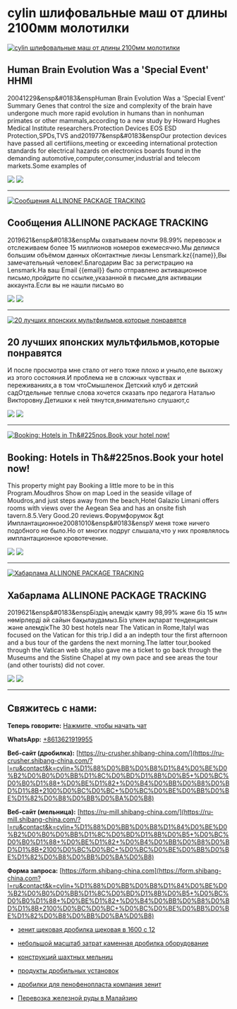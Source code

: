 # cylin шлифовальные маш от длины 2100мм молотилки

<a href="https://swt.shibang-china.com/?n=lxq&l=ru&img&k=cylin+%D1%88%D0%BB%D0%B8%D1%84%D0%BE%D0%B2%D0%B0%D0%BB%D1%8C%D0%BD%D1%8B%D0%B5+%D0%BC%D0%B0%D1%88+%D0%BE%D1%82+%D0%B4%D0%BB%D0%B8%D0%BD%D1%8B+2100%D0%BC%D0%BC+%D0%BC%D0%BE%D0%BB%D0%BE%D1%82%D0%B8%D0%BB%D0%BA%D0%B8" target="_blank">![cylin шлифовальные маш от длины 2100мм молотилки](http://static.shibang-china.com/all-800x300/1101.jpg)</a>

## Human Brain Evolution Was a 'Special Event' HHMI
20041229&ensp&#0183&enspHuman Brain Evolution Was a 'Special Event' Summary Genes that control the size and complexity of the brain have undergone much more rapid evolution in humans than in nonhuman primates or other mammals,according to a new study by Howard Hughes Medical Institute researchers.Protection Devices EOS ESD Protection,SPDs,TVS and201977&ensp&#0183&enspOur protection devices have passed all certifiions,meeting or exceeding international protection standards for electrical hazards on electronics boards found in the demanding automotive,computer,consumer,industrial and telecom markets.Some examples of


<a href="https://whatsapp.shibangsoft.com/WhatsApp.php" target="_blank" title="WhatsApp">![](http://static.shibang-china.com/icon/whatsapp.png)</a> <a href="https://swt.shibang-china.com/?n=lxq&l=ru&icon&k=cylin+%D1%88%D0%BB%D0%B8%D1%84%D0%BE%D0%B2%D0%B0%D0%BB%D1%8C%D0%BD%D1%8B%D0%B5+%D0%BC%D0%B0%D1%88+%D0%BE%D1%82+%D0%B4%D0%BB%D0%B8%D0%BD%D1%8B+2100%D0%BC%D0%BC+%D0%BC%D0%BE%D0%BB%D0%BE%D1%82%D0%B8%D0%BB%D0%BA%D0%B8" target="_blank">![](http://static.shibang-china.com/icon/chat-ru.png)</a>

---

<a href="https://swt.shibang-china.com/?n=lxq&l=ru&img&k=cylin+%D1%88%D0%BB%D0%B8%D1%84%D0%BE%D0%B2%D0%B0%D0%BB%D1%8C%D0%BD%D1%8B%D0%B5+%D0%BC%D0%B0%D1%88+%D0%BE%D1%82+%D0%B4%D0%BB%D0%B8%D0%BD%D1%8B+2100%D0%BC%D0%BC+%D0%BC%D0%BE%D0%BB%D0%BE%D1%82%D0%B8%D0%BB%D0%BA%D0%B8" target="_blank">![Сообщения ALLINONE PACKAGE TRACKING](http://static.shibang-china.com/all-800x300/150.jpg)</a>

## Сообщения ALLINONE PACKAGE TRACKING
2019621&ensp&#0183&enspМы охватываем почти 98.99% перевозок и отслеживаем более 15 миллионов номеров ежемесячно.Мы делимся большим объёмом данных оКонтактные линзы Lensmark.kz{{name}},Вы замечательный человек!.Благодарим Вас за регистрацию на Lensmark.На ваш Email {{email}} было отправлено активационное письмо,пройдите по ссылке,указанной в письме,для активации аккаунта.Если вы не нашли письмо во


<a href="https://whatsapp.shibangsoft.com/WhatsApp.php" target="_blank" title="WhatsApp">![](http://static.shibang-china.com/icon/whatsapp.png)</a> <a href="https://swt.shibang-china.com/?n=lxq&l=ru&icon&k=cylin+%D1%88%D0%BB%D0%B8%D1%84%D0%BE%D0%B2%D0%B0%D0%BB%D1%8C%D0%BD%D1%8B%D0%B5+%D0%BC%D0%B0%D1%88+%D0%BE%D1%82+%D0%B4%D0%BB%D0%B8%D0%BD%D1%8B+2100%D0%BC%D0%BC+%D0%BC%D0%BE%D0%BB%D0%BE%D1%82%D0%B8%D0%BB%D0%BA%D0%B8" target="_blank">![](http://static.shibang-china.com/icon/chat-ru.png)</a>

---

<a href="https://swt.shibang-china.com/?n=lxq&l=ru&img&k=cylin+%D1%88%D0%BB%D0%B8%D1%84%D0%BE%D0%B2%D0%B0%D0%BB%D1%8C%D0%BD%D1%8B%D0%B5+%D0%BC%D0%B0%D1%88+%D0%BE%D1%82+%D0%B4%D0%BB%D0%B8%D0%BD%D1%8B+2100%D0%BC%D0%BC+%D0%BC%D0%BE%D0%BB%D0%BE%D1%82%D0%B8%D0%BB%D0%BA%D0%B8" target="_blank">![20 лучших японских мультфильмов,которые понравятся](http://static.shibang-china.com/all-800x300/360.jpg)</a>

## 20 лучших японских мультфильмов,которые понравятся
И после просмотра мне стало от него тоже плохо и уныло,еле выхожу из этого состояния.И проблема не в сложных чувствах и переживаниях,а в том чтоСмышленок Детский клуб и детский садОтдельные теплые слова хочется сказать про педагога Наталью Викторовну.Детишки к ней тянутся,внимательно слушают,с


<a href="https://whatsapp.shibangsoft.com/WhatsApp.php" target="_blank" title="WhatsApp">![](http://static.shibang-china.com/icon/whatsapp.png)</a> <a href="https://swt.shibang-china.com/?n=lxq&l=ru&icon&k=cylin+%D1%88%D0%BB%D0%B8%D1%84%D0%BE%D0%B2%D0%B0%D0%BB%D1%8C%D0%BD%D1%8B%D0%B5+%D0%BC%D0%B0%D1%88+%D0%BE%D1%82+%D0%B4%D0%BB%D0%B8%D0%BD%D1%8B+2100%D0%BC%D0%BC+%D0%BC%D0%BE%D0%BB%D0%BE%D1%82%D0%B8%D0%BB%D0%BA%D0%B8" target="_blank">![](http://static.shibang-china.com/icon/chat-ru.png)</a>

---

<a href="https://swt.shibang-china.com/?n=lxq&l=ru&img&k=cylin+%D1%88%D0%BB%D0%B8%D1%84%D0%BE%D0%B2%D0%B0%D0%BB%D1%8C%D0%BD%D1%8B%D0%B5+%D0%BC%D0%B0%D1%88+%D0%BE%D1%82+%D0%B4%D0%BB%D0%B8%D0%BD%D1%8B+2100%D0%BC%D0%BC+%D0%BC%D0%BE%D0%BB%D0%BE%D1%82%D0%B8%D0%BB%D0%BA%D0%B8" target="_blank">![Booking: Hotels in Th&#225nos.Book your hotel now!](http://static.shibang-china.com/all-800x300/374.jpg)</a>

## Booking: Hotels in Th&#225nos.Book your hotel now!
This property might pay Booking a little more to be in this Program.Moudhros Show on map Loed in the seaside village of Moudros,and just steps away from the beach,Hotel Galazio Limani offers rooms with views over the Aegean Sea and has an onsite fish tavern.8.5.Very Good.20 reviews.Форумфорумок &gt Имплантационное20081010&ensp&#0183&enspУ меня тоже ничего подобного не было.Но от многих подруг слышала,что у них проявлялось имплантационное кровотечение.


<a href="https://whatsapp.shibangsoft.com/WhatsApp.php" target="_blank" title="WhatsApp">![](http://static.shibang-china.com/icon/whatsapp.png)</a> <a href="https://swt.shibang-china.com/?n=lxq&l=ru&icon&k=cylin+%D1%88%D0%BB%D0%B8%D1%84%D0%BE%D0%B2%D0%B0%D0%BB%D1%8C%D0%BD%D1%8B%D0%B5+%D0%BC%D0%B0%D1%88+%D0%BE%D1%82+%D0%B4%D0%BB%D0%B8%D0%BD%D1%8B+2100%D0%BC%D0%BC+%D0%BC%D0%BE%D0%BB%D0%BE%D1%82%D0%B8%D0%BB%D0%BA%D0%B8" target="_blank">![](http://static.shibang-china.com/icon/chat-ru.png)</a>

---

<a href="https://swt.shibang-china.com/?n=lxq&l=ru&img&k=cylin+%D1%88%D0%BB%D0%B8%D1%84%D0%BE%D0%B2%D0%B0%D0%BB%D1%8C%D0%BD%D1%8B%D0%B5+%D0%BC%D0%B0%D1%88+%D0%BE%D1%82+%D0%B4%D0%BB%D0%B8%D0%BD%D1%8B+2100%D0%BC%D0%BC+%D0%BC%D0%BE%D0%BB%D0%BE%D1%82%D0%B8%D0%BB%D0%BA%D0%B8" target="_blank">![Хабарлама ALLINONE PACKAGE TRACKING](http://static.shibang-china.com/all-800x300/1043.jpg)</a>

## Хабарлама ALLINONE PACKAGE TRACKING
2019621&ensp&#0183&enspБіздің әлемдік қамту 98,99% және біз 15 млн нөмірлерді ай сайын бақылаудамыз.Біз үлкен ақпарат тенденциясын және әлемдікThe 30 best hotels near The Vatican in Rome,ItalyI was focused on the Vatican for this trip.I did a an indepth tour the first afternoon and a bus tour of the gardens the next morning.The latter tour,booked through the Vatican web site,also gave me a ticket to go back through the Museums and the Sistine Chapel at my own pace and see areas the tour (and other tourists) did not cover.


<a href="https://whatsapp.shibangsoft.com/WhatsApp.php" target="_blank" title="WhatsApp">![](http://static.shibang-china.com/icon/whatsapp.png)</a> <a href="https://swt.shibang-china.com/?l=ru&icon&k=cylin+%D1%88%D0%BB%D0%B8%D1%84%D0%BE%D0%B2%D0%B0%D0%BB%D1%8C%D0%BD%D1%8B%D0%B5+%D0%BC%D0%B0%D1%88+%D0%BE%D1%82+%D0%B4%D0%BB%D0%B8%D0%BD%D1%8B+2100%D0%BC%D0%BC+%D0%BC%D0%BE%D0%BB%D0%BE%D1%82%D0%B8%D0%BB%D0%BA%D0%B8" target="_blank">![](http://static.shibang-china.com/icon/chat-ru.png)</a>

---
## Свяжитесь с нами:

**Теперь говорите:** [Нажмите, чтобы начать чат](https://swt.shibang-china.com?l=ru&contact&k=cylin+%D1%88%D0%BB%D0%B8%D1%84%D0%BE%D0%B2%D0%B0%D0%BB%D1%8C%D0%BD%D1%8B%D0%B5+%D0%BC%D0%B0%D1%88+%D0%BE%D1%82+%D0%B4%D0%BB%D0%B8%D0%BD%D1%8B+2100%D0%BC%D0%BC+%D0%BC%D0%BE%D0%BB%D0%BE%D1%82%D0%B8%D0%BB%D0%BA%D0%B8)

**WhatsApp:**  [+8613621919955](https://whatsapp.shibangsoft.com/WhatsApp.php)

**Веб-сайт (дробилка):** [https://ru-crusher.shibang-china.com/](https://ru-crusher.shibang-china.com/?l=ru&contact&k=cylin+%D1%88%D0%BB%D0%B8%D1%84%D0%BE%D0%B2%D0%B0%D0%BB%D1%8C%D0%BD%D1%8B%D0%B5+%D0%BC%D0%B0%D1%88+%D0%BE%D1%82+%D0%B4%D0%BB%D0%B8%D0%BD%D1%8B+2100%D0%BC%D0%BC+%D0%BC%D0%BE%D0%BB%D0%BE%D1%82%D0%B8%D0%BB%D0%BA%D0%B8)

**Веб-сайт (мельница):** [https://ru-mill.shibang-china.com/](https://ru-mill.shibang-china.com/?l=ru&contact&k=cylin+%D1%88%D0%BB%D0%B8%D1%84%D0%BE%D0%B2%D0%B0%D0%BB%D1%8C%D0%BD%D1%8B%D0%B5+%D0%BC%D0%B0%D1%88+%D0%BE%D1%82+%D0%B4%D0%BB%D0%B8%D0%BD%D1%8B+2100%D0%BC%D0%BC+%D0%BC%D0%BE%D0%BB%D0%BE%D1%82%D0%B8%D0%BB%D0%BA%D0%B8)

**Форма запроса:** [https://form.shibang-china.com](https://form.shibang-china.com?l=ru&contact&k=cylin+%D1%88%D0%BB%D0%B8%D1%84%D0%BE%D0%B2%D0%B0%D0%BB%D1%8C%D0%BD%D1%8B%D0%B5+%D0%BC%D0%B0%D1%88+%D0%BE%D1%82+%D0%B4%D0%BB%D0%B8%D0%BD%D1%8B+2100%D0%BC%D0%BC+%D0%BC%D0%BE%D0%BB%D0%BE%D1%82%D0%B8%D0%BB%D0%BA%D0%B8)

* [зенит щековая дробилка щековая в 1600 с 12](../57/%D0%B7%D0%B5%D0%BD%D0%B8%D1%82%20%D1%89%D0%B5%D0%BA%D0%BE%D0%B2%D0%B0%D1%8F%20%D0%B4%D1%80%D0%BE%D0%B1%D0%B8%D0%BB%D0%BA%D0%B0%20%D1%89%D0%B5%D0%BA%D0%BE%D0%B2%D0%B0%D1%8F%20%D0%B2%201600%20%D1%81%2012.md)

* [небольшой масштаб затрат каменная дробилка оборудование](../53/%D0%BD%D0%B5%D0%B1%D0%BE%D0%BB%D1%8C%D1%88%D0%BE%D0%B9%20%D0%BC%D0%B0%D1%81%D1%88%D1%82%D0%B0%D0%B1%20%D0%B7%D0%B0%D1%82%D1%80%D0%B0%D1%82%20%D0%BA%D0%B0%D0%BC%D0%B5%D0%BD%D0%BD%D0%B0%D1%8F%20%D0%B4%D1%80%D0%BE%D0%B1%D0%B8%D0%BB%D0%BA%D0%B0%20%D0%BE%D0%B1%D0%BE%D1%80%D1%83%D0%B4%D0%BE%D0%B2%D0%B0%D0%BD%D0%B8%D0%B5.md)

* [конструкций шахтных мельниц](../60/%D0%BA%D0%BE%D0%BD%D1%81%D1%82%D1%80%D1%83%D0%BA%D1%86%D0%B8%D0%B9%20%D1%88%D0%B0%D1%85%D1%82%D0%BD%D1%8B%D1%85%20%D0%BC%D0%B5%D0%BB%D1%8C%D0%BD%D0%B8%D1%86.md)

* [продукты дробильных установок](../58/%D0%BF%D1%80%D0%BE%D0%B4%D1%83%D0%BA%D1%82%D1%8B%20%D0%B4%D1%80%D0%BE%D0%B1%D0%B8%D0%BB%D1%8C%D0%BD%D1%8B%D1%85%20%D1%83%D1%81%D1%82%D0%B0%D0%BD%D0%BE%D0%B2%D0%BE%D0%BA.md)

* [дробилки для пенофенопласта компания зенит](../52/%D0%B4%D1%80%D0%BE%D0%B1%D0%B8%D0%BB%D0%BA%D0%B8%20%D0%B4%D0%BB%D1%8F%20%D0%BF%D0%B5%D0%BD%D0%BE%D1%84%D0%B5%D0%BD%D0%BE%D0%BF%D0%BB%D0%B0%D1%81%D1%82%D0%B0%20%D0%BA%D0%BE%D0%BC%D0%BF%D0%B0%D0%BD%D0%B8%D1%8F%20%D0%B7%D0%B5%D0%BD%D0%B8%D1%82.md)

* [Перевозка железной руды в Малайзию](../55/%D0%9F%D0%B5%D1%80%D0%B5%D0%B2%D0%BE%D0%B7%D0%BA%D0%B0%20%D0%B6%D0%B5%D0%BB%D0%B5%D0%B7%D0%BD%D0%BE%D0%B9%20%D1%80%D1%83%D0%B4%D1%8B%20%D0%B2%20%D0%9C%D0%B0%D0%BB%D0%B0%D0%B9%D0%B7%D0%B8%D1%8E.md)